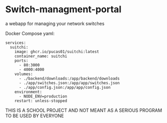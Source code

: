# Switch-managment-portal
 a webapp for managing your network switches

Docker Compose yaml:
```
services: 
  suitchi: 
    image: ghcr.io/pucas01/suitchi:latest 
    container_name: suitchi 
    ports: 
      - 80:3000 
      - 4000:4000 
    volumes: 
      - ./backend/downloads:/app/backend/downloads 
      - ./app/switches.json:/app/app/switches.json 
      - ./app/config.json:/app/app/config.json 
    environment: 
      - NODE_ENV=production 
    restart: unless-stopped 
```
THIS IS A SCHOOL PROJECT AND NOT MEANT AS A SERIOUS PROGRAM TO BE USED BY EVERYONE
